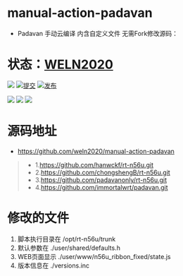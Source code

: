 # manual-action-padavan
- Padavan 手动云编译 内含自定义文件 无需Fork修改源码：

# 状态：[WELN2020](https://github.com/weln2020/manual-action-padavan)


[![](https://github.com/weln2020/manual-action-padavan/actions/workflows/Padavan.yml?label=源码)](https://github.com/weln2020/manual-action-padavan/blob/main/.github/workflows/Padavan.yml)
[![提交](https://img.shields.io/github/last-commit/weln2020/manual-action-padavan)](https://github.com/weln2020/manual-action-padavan/actions/workflows/Padavan.yml)
[![发布](https://img.shields.io/github/release-date/weln2020/manual-action-padavan)](https://github.com/weln2020/manual-action-padavan/releases)

![](https://img.shields.io/github/downloads/weln2020/manual-action-padavan/total)
[![](https://img.shields.io/github/repo-size/weln2020/manual-action-padavan)](https://github.com/weln2020/manual-action-padavan)
[![](https://img.shields.io/github/v/release/weln2020/manual-action-padavan)](https://github.com/weln2020/manual-action-padavan/releases/latest)
# 
# 源码地址
- https://github.com/weln2020/manual-action-padavan
>- 1.https://github.com/hanwckf/rt-n56u.git
>- 2.https://github.com/chongshengB/rt-n56u.git
>- 3.https://github.com/padavanonly/rt-n56u.git
>- 4.https://github.com/immortalwrt/padavan.git

# 修改的文件
 1. 脚本执行目录在 /opt/rt-n56u/trunk
 2. 默认参数在 ./user/shared/defaults.h
 3. WEB页面显示 ./user/www/n56u_ribbon_fixed/state.js
 4. 版本信息在 ./versions.inc
